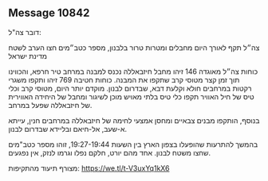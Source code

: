 ## Message 10842

דובר צה"ל:

צה״ל תקף לאורך היום מחבלים ומטרות טרור בלבנון, מספר כטב״מים חצו הערב לשטח מדינת ישראל

כוחות צה״ל מאוגדה 146 זיהו מחבל חיזבאללה נכנס למבנה במרחב טיר חרפא, והכווינו תוך זמן קצר מטוסי קרב שתקפו את המבנה. כוחות חטיבה 769 זיהו ותקפו משגרי רקטות במרחבים חולא וקלעת דבא, שבדרום לבנון. מוקדם יותר היום, מטוסי קרב וכלי טיס של חיל האוויר תקפו כלי טיס בלתי מאויש מוכן לשיגור ומחבל של היחידה האווירית של חיזבאללה שפעל במרחב.

בנוסף, הותקפו מבנים צבאיים ומחסן אמצעי לחימה של חיזבאללה במרחבים חנין, עייתא א-שעב, אל-חיאם ובליידא שבדרום לבנון.

בהמשך להתרעות שהופעלו בצפון הארץ בין השעות 19:27-19:44, זוהו מספר כטב"מים שחצו משטח לבנון. אחד מהם יורט, חלקם נפלו וגרמו לנזק, אין נפגעים.

מצורף תיעוד מהתקיפות: https://we.tl/t-V3uxYq1kX6

